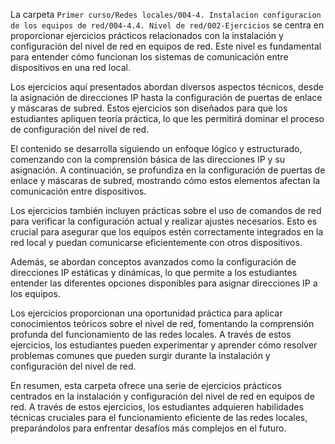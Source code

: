 La carpeta `Primer curso/Redes locales/004-4. Instalacion configuracion de los equipos de red/004-4.4. Nivel de red/002-Ejercicios` se centra en proporcionar ejercicios prácticos relacionados con la instalación y configuración del nivel de red en equipos de red. Este nivel es fundamental para entender cómo funcionan los sistemas de comunicación entre dispositivos en una red local.

Los ejercicios aquí presentados abordan diversos aspectos técnicos, desde la asignación de direcciones IP hasta la configuración de puertas de enlace y máscaras de subred. Estos ejercicios son diseñados para que los estudiantes apliquen teoría práctica, lo que les permitirá dominar el proceso de configuración del nivel de red.

El contenido se desarrolla siguiendo un enfoque lógico y estructurado, comenzando con la comprensión básica de las direcciones IP y su asignación. A continuación, se profundiza en la configuración de puertas de enlace y máscaras de subred, mostrando cómo estos elementos afectan la comunicación entre dispositivos.

Los ejercicios también incluyen prácticas sobre el uso de comandos de red para verificar la configuración actual y realizar ajustes necesarios. Esto es crucial para asegurar que los equipos estén correctamente integrados en la red local y puedan comunicarse eficientemente con otros dispositivos.

Además, se abordan conceptos avanzados como la configuración de direcciones IP estáticas y dinámicas, lo que permite a los estudiantes entender las diferentes opciones disponibles para asignar direcciones IP a los equipos.

Los ejercicios proporcionan una oportunidad práctica para aplicar conocimientos teóricos sobre el nivel de red, fomentando la comprensión profunda del funcionamiento de las redes locales. A través de estos ejercicios, los estudiantes pueden experimentar y aprender cómo resolver problemas comunes que pueden surgir durante la instalación y configuración del nivel de red.

En resumen, esta carpeta ofrece una serie de ejercicios prácticos centrados en la instalación y configuración del nivel de red en equipos de red. A través de estos ejercicios, los estudiantes adquieren habilidades técnicas cruciales para el funcionamiento eficiente de las redes locales, preparándolos para enfrentar desafíos más complejos en el futuro.
